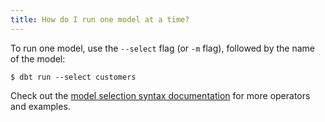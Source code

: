 ```yaml
---
title: How do I run one model at a time?
---
```


To run one model, use the `--select` flag (or `-m` flag), followed by the name of the model:


```
$ dbt run --select customers
```

Check out the [model selection syntax documentation](node-selection/syntax) for more operators and examples.
